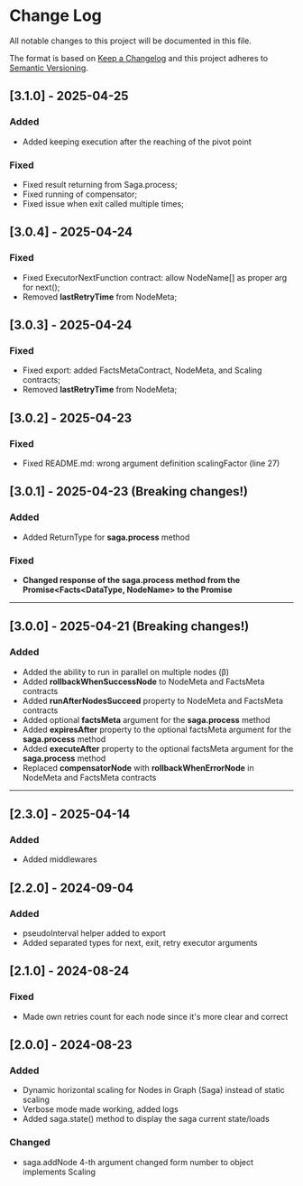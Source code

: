 # Change Log

All notable changes to this project will be documented in this file.

The format is based on [Keep a Changelog](http://keepachangelog.com/)
and this project adheres to [Semantic Versioning](http://semver.org/).

## [3.1.0] - 2025-04-25

### Added

- Added keeping execution after the reaching of the pivot point

### Fixed

- Fixed result returning from Saga.process;
- Fixed running of compensator;
- Fixed issue when exit called multiple times;

## [3.0.4] - 2025-04-24

### Fixed

- Fixed ExecutorNextFunction contract: allow NodeName[] as proper arg for next();
- Removed **lastRetryTime** from NodeMeta;

## [3.0.3] - 2025-04-24

### Fixed

- Fixed export: added FactsMetaContract, NodeMeta, and Scaling contracts;
- Removed **lastRetryTime** from NodeMeta;

## [3.0.2] - 2025-04-23

### Fixed

- Fixed README.md: wrong argument definition scalingFactor (line 27)

## [3.0.1] - 2025-04-23 (Breaking changes!)

### Added

- Added ReturnType for **saga.process** method

### Fixed

- **Changed response of the saga.process method from the Promise<Facts<DataType, NodeName> to the Promise<DataType>**

---

## [3.0.0] - 2025-04-21 (Breaking changes!)

### Added

- Added the ability to run in parallel on multiple nodes (&beta;)
- Added **rollbackWhenSuccessNode** to NodeMeta and FactsMeta contracts
- Added **runAfterNodesSucceed** property to NodeMeta and FactsMeta contracts
- Added optional **factsMeta** argument for the **saga.process** method
- Added **expiresAfter** property to the optional factsMeta argument for the **saga.process** method
- Added **executeAfter** property to the optional factsMeta argument for the **saga.process** method
- Replaced **compensatorNode** with **rollbackWhenErrorNode** in NodeMeta and FactsMeta contracts

---

## [2.3.0] - 2025-04-14

### Added

- Added middlewares

## [2.2.0] - 2024-09-04

### Added

- pseudoInterval helper added to export
- Added separated types for next, exit, retry executor arguments

## [2.1.0] - 2024-08-24

### Fixed

- Made own retries count for each node since it's more clear and correct

## [2.0.0] - 2024-08-23

### Added

- Dynamic horizontal scaling for Nodes in Graph (Saga) instead of static scaling
- Verbose mode made working, added logs
- Added saga.state() method to display the saga current state/loads

### Changed

- saga.addNode 4-th argument changed form number to object implements Scaling
